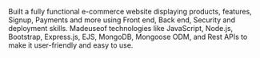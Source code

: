  Built a fully functional e-commerce website displaying products, features, Signup, Payments and more using Front end, Back end, Security and deployment skills.
 Madeuseof technologies like JavaScript, Node.js, Bootstrap, Express.js, EJS, MongoDB, Mongoose ODM, and Rest APIs to make it user-friendly and easy to use.
